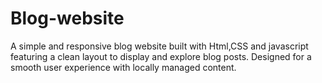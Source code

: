 # Blog-website
A simple and responsive blog website built with Html,CSS and javascript featuring a clean layout to display and explore blog posts. Designed for a smooth user experience with locally managed content.
